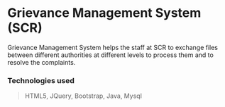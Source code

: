 # Grievance Management System (SCR)
Grievance Management System helps the staff at SCR to exchange files between different authorities at different levels to process them and to resolve the complaints.

### Technologies used
> HTML5, JQuery, Bootstrap, Java, Mysql